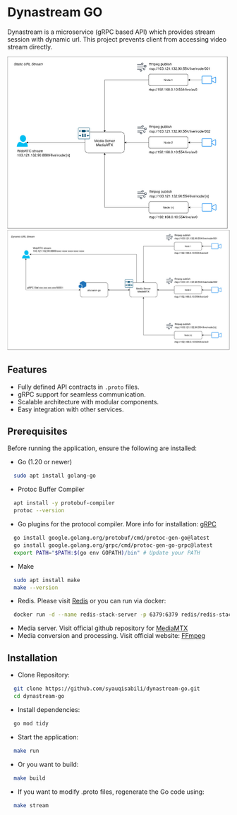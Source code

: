 # Dynastream GO

Dynastream is a microservice (gRPC based API) which provides stream session with dynamic url. This project prevents client from accessing video stream directly.
<p align="left">
  <img src="assets/static-url-diagram.jpg" alt="Static URL" width="500">
  <img src="assets/dynamic-url-diagram.jpg" alt="Dynamic URL" width="720">
</p>

## Features

- Fully defined API contracts in `.proto` files.
- gRPC support for seamless communication.
- Scalable architecture with modular components.
- Easy integration with other services.


## Prerequisites

Before running the application, ensure the following are installed:

- Go (1.20 or newer)
```bash
  sudo apt install golang-go
```
- Protoc Buffer Compiler
```bash
  apt install -y protobuf-compiler
  protoc --version
```
- Go plugins for the protocol compiler. More info for installation: [gRPC](https://grpc.io/docs/languages/go/quickstart/)
```bash
  go install google.golang.org/protobuf/cmd/protoc-gen-go@latest
  go install google.golang.org/grpc/cmd/protoc-gen-go-grpc@latest
  export PATH="$PATH:$(go env GOPATH)/bin" # Update your PATH
```
- Make
```bash
  sudo apt install make
  make --version
```
- Redis. Please visit [Redis](https://redis.io/downloads/) or you can run via docker:
```bash
  docker run -d --name redis-stack-server -p 6379:6379 redis/redis-stack-server:latest
```
- Media server. Visit official github repository for [MediaMTX](https://bluenviron.github.io/mediamtx/)
- Media conversion and processing. Visit official website: [FFmpeg](https://www.ffmpeg.org/)


## Installation

- Clone Repository:
```bash
  git clone https://github.com/syauqisabili/dynastream-go.git
  cd dynastream-go
```
- Install dependencies:
```bash
  go mod tidy
```
- Start the application:
```bash
  make run
```
- Or you want to build:
```bash
  make build
```
- If you want to modify .proto files, regenerate the Go code using:
```bash
  make stream
```




    
